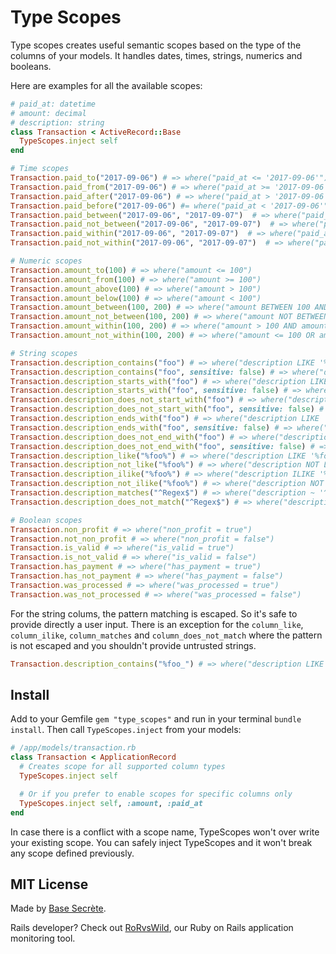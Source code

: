 # Type Scopes

Type scopes creates useful semantic scopes based on the type of the columns of your models.
It handles dates, times, strings, numerics and booleans.

Here are examples for all the available scopes:

```ruby
# paid_at: datetime
# amount: decimal
# description: string
class Transaction < ActiveRecord::Base
  TypeScopes.inject self
end

# Time scopes
Transaction.paid_to("2017-09-06") # => where("paid_at <= '2017-09-06'")
Transaction.paid_from("2017-09-06") # => where("paid_at >= '2017-09-06'")
Transaction.paid_after("2017-09-06") # => where("paid_at > '2017-09-06'")
Transaction.paid_before("2017-09-06") #= where("paid_at < '2017-09-06'")
Transaction.paid_between("2017-09-06", "2017-09-07")  # => where("paid_at BETWEEN '2017-09-06' AND '2017-09-07'")
Transaction.paid_not_between("2017-09-06", "2017-09-07")  # => where("paid_at NOT BETWEEN '2017-09-06' AND '2017-09-07'")
Transaction.paid_within("2017-09-06", "2017-09-07")  # => where("paid_at > '2017-09-06' AND paid_at < '2017-09-07'")
Transaction.paid_not_within("2017-09-06", "2017-09-07")  # => where("paid_at <= '2017-09-06' OR paid_at >= '2017-09-07'")

# Numeric scopes
Transaction.amount_to(100) # => where("amount <= 100")
Transaction.amount_from(100) # => where("amount >= 100")
Transaction.amount_above(100) # => where("amount > 100")
Transaction.amount_below(100) # => where("amount < 100")
Transaction.amount_between(100, 200) # => where("amount BETWEEN 100 AND 200")
Transaction.amount_not_between(100, 200) # => where("amount NOT BETWEEN 100 AND 200")
Transaction.amount_within(100, 200) # => where("amount > 100 AND amount < 200")
Transaction.amount_not_within(100, 200) # => where("amount <= 100 OR amount >= 200")

# String scopes
Transaction.description_contains("foo") # => where("description LIKE '%foo%'")
Transaction.description_contains("foo", sensitive: false) # => where("description ILIKE '%foo%'")
Transaction.description_starts_with("foo") # => where("description LIKE 'foo%'")
Transaction.description_starts_with("foo", sensitive: false) # => where("description ILIKE 'foo%'")
Transaction.description_does_not_start_with("foo") # => where("description NOT LIKE 'foo%'")
Transaction.description_does_not_start_with("foo", sensitive: false) # => where("description NOT ILIKE 'foo%'")
Transaction.description_ends_with("foo") # => where("description LIKE '%foo'")
Transaction.description_ends_with("foo", sensitive: false) # => where("description ILIKE '%foo'")
Transaction.description_does_not_end_with("foo") # => where("description NOT LIKE '%foo'")
Transaction.description_does_not_end_with("foo", sensitive: false) # => where("description NOT ILIKE '%foo'")
Transaction.description_like("%foo%") # => where("description LIKE '%foo%'")
Transaction.description_not_like("%foo%") # => where("description NOT LIKE '%foo%'")
Transaction.description_ilike("%foo%") # => where("description ILIKE '%foo%'")
Transaction.description_not_ilike("%foo%") # => where("description NOT ILIKE '%foo%'")
Transaction.description_matches("^Regex$") # => where("description ~ '^Regex$'")
Transaction.description_does_not_match("^Regex$") # => where("description !~ '^Regex$'")

# Boolean scopes
Transaction.non_profit # => where("non_profit = true")
Transaction.not_non_profit # => where("non_profit = false")
Transaction.is_valid # => where("is_valid = true")
Transaction.is_not_valid # => where("is_valid = false")
Transaction.has_payment # => where("has_payment = true")
Transaction.has_not_payment # => where("has_payment = false")
Transaction.was_processed # => where("was_processed = true")
Transaction.was_not_processed # => where("was_processed = false")
```

For the string colums, the pattern matching is escaped. So it's safe to provide directly a user input. There is an exception for the `column_like`, `column_ilike`, `column_matches` and `column_does_not_match` where the pattern is not escaped and you shouldn't provide untrusted strings.

```ruby
Transaction.description_contains("%foo_") # => where("description LIKE '%[%]foo[_]%'")
```

## Install

Add to your Gemfile `gem "type_scopes"` and run in your terminal `bundle install`. Then call `TypeScopes.inject` from your models:

```ruby
# /app/models/transaction.rb
class Transaction < ApplicationRecord
  # Creates scope for all supported column types
  TypeScopes.inject self

  # Or if you prefer to enable scopes for specific columns only
  TypeScopes.inject self, :amount, :paid_at
end
```

In case there is a conflict with a scope name, TypeScopes won't over write your existing scope. You can safely inject TypeScopes and it won't break any scope defined previously.

## MIT License

Made by [Base Secrète](https://basesecrete.com/en).

Rails developer? Check out [RoRvsWild](https://www.rorvswild.com), our Ruby on Rails application monitoring tool.
